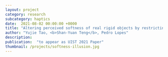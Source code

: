 ```yaml
---
layout: project
category: research
subcategory: haptics
date:  2021-08-02 00:00:00 +0000
title: "Altering perceived softness of real rigid objects by restricting fingerpad deformation"
author: "Yujie Tao, <b>Shan-Yuan Teng</b>, Pedro Lopes"
description: 
publication:  "to appear as UIST 2021 Paper"
thumbnail: /projects/softness-illusion.jpg
---
```

